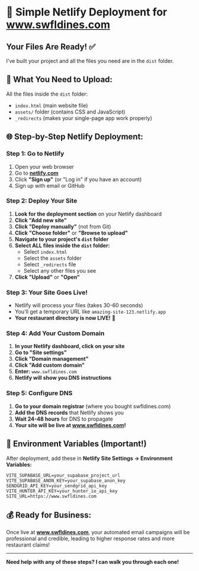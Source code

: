 # 🚀 Simple Netlify Deployment for www.swfldines.com

## Your Files Are Ready! ✅

I've built your project and all the files you need are in the `dist` folder.

## 📁 **What You Need to Upload:**

All the files inside the `dist` folder:
- `index.html` (main website file)
- `assets/` folder (contains CSS and JavaScript)
- `_redirects` (makes your single-page app work properly)

## 🌐 **Step-by-Step Netlify Deployment:**

### **Step 1: Go to Netlify**
1. Open your web browser
2. Go to **[netlify.com](https://netlify.com)**
3. Click **"Sign up"** (or "Log in" if you have an account)
4. Sign up with email or GitHub

### **Step 2: Deploy Your Site**
1. **Look for the deployment section** on your Netlify dashboard
2. **Click "Add new site"**
3. **Click "Deploy manually"** (not from Git)
4. **Click "Choose folder"** or **"Browse to upload"**
5. **Navigate to your project's `dist` folder**
6. **Select ALL files inside the `dist` folder:**
   - Select `index.html`
   - Select the `assets` folder
   - Select `_redirects` file
   - Select any other files you see
7. **Click "Upload"** or **"Open"**

### **Step 3: Your Site Goes Live!**
- Netlify will process your files (takes 30-60 seconds)
- You'll get a temporary URL like `amazing-site-123.netlify.app`
- **Your restaurant directory is now LIVE!** 🎉

### **Step 4: Add Your Custom Domain**
1. **In your Netlify dashboard, click on your site**
2. **Go to "Site settings"**
3. **Click "Domain management"**
4. **Click "Add custom domain"**
5. **Enter:** `www.swfldines.com`
6. **Netlify will show you DNS instructions**

### **Step 5: Configure DNS**
1. **Go to your domain registrar** (where you bought swfldines.com)
2. **Add the DNS records** that Netlify shows you
3. **Wait 24-48 hours** for DNS to propagate
4. **Your site will be live at www.swfldines.com!**

## 🔧 **Environment Variables (Important!)**

After deployment, add these in **Netlify Site Settings → Environment Variables:**

```
VITE_SUPABASE_URL=your_supabase_project_url
VITE_SUPABASE_ANON_KEY=your_supabase_anon_key
SENDGRID_API_KEY=your_sendgrid_api_key
VITE_HUNTER_API_KEY=your_hunter_io_api_key
SITE_URL=https://www.swfldines.com
```

## 💰 **Ready for Business:**

Once live at **www.swfldines.com**, your automated email campaigns will be professional and credible, leading to higher response rates and more restaurant claims!

---

**Need help with any of these steps? I can walk you through each one!**